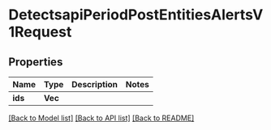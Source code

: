 # DetectsapiPeriodPostEntitiesAlertsV1Request

## Properties

Name | Type | Description | Notes
------------ | ------------- | ------------- | -------------
**ids** | **Vec<String>** |  |

[[Back to Model list]](./README.md#documentation-for-models) [[Back to API list]](./README.md#documentation-for-api-endpoints) [[Back to README]](../README.md)
